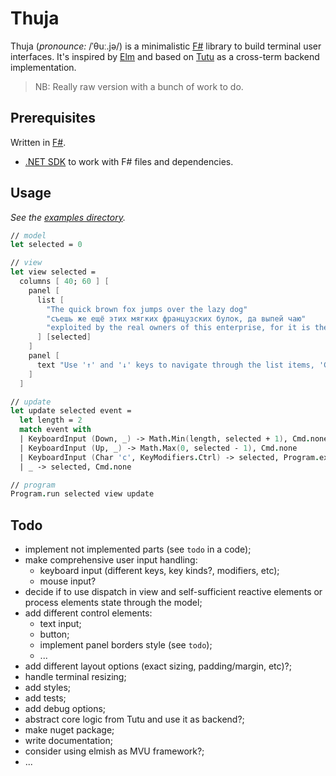 # Thuja

Thuja (_pronounce:_ /ˈθuː.jə/) is a minimalistic [F#](https://fsharp.org) library to build terminal user interfaces. It's inspired by [Elm](https://elm-lang.org/) and based on [Tutu](https://github.com/lillo42/tutu/) as a cross-term backend implementation.

> NB: Really raw version with a bunch of work to do.

## Prerequisites

Written in [F#](https://fsharp.org).

- [.NET SDK](https://dotnet.microsoft.com/) to work with F# files and dependencies.

## Usage

_See the [examples directory](sample/)._

```fsharp
// model
let selected = 0

// view
let view selected =
  columns [ 40; 60 ] [
    panel [ 
      list [
        "The quick brown fox jumps over the lazy dog"
        "съешь же ещё этих мягких французских булок, да выпей чаю"
        "exploited by the real owners of this enterprise, for it is they who take advantage of the needs of the poor" 
      ] [selected]
    ]
    panel [
      text "Use '↑' and '↓' keys to navigate through the list items, 'Ctrl+C' for exit."
    ]
  ]

// update
let update selected event =
  let length = 2
  match event with
  | KeyboardInput (Down, _) -> Math.Min(length, selected + 1), Cmd.none
  | KeyboardInput (Up, _) -> Math.Max(0, selected - 1), Cmd.none
  | KeyboardInput (Char 'c', KeyModifiers.Ctrl) -> selected, Program.exit()
  | _ -> selected, Cmd.none

// program
Program.run selected view update
```

## Todo

- implement not implemented parts (see `todo` in a code);
- make comprehensive user input handling:
    - keyboard input (different keys, key kinds?, modifiers, etc);
    - mouse input?
- decide if to use dispatch in view and self-sufficient reactive elements or process elements state through the model;
- add different control elements:
    - text input;
    - button;
    - implement panel borders style (see `todo`);
    - ...
- add different layout options (exact sizing, padding/margin, etc)?;
- handle terminal resizing;
- add styles;
- add tests;
- add debug options;
- abstract core logic from Tutu and use it as backend?;
- make nuget package;
- write documentation;
- consider using elmish as MVU framework?;
- ...